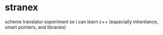 # stranex

scheme translator experiment so i can learn c++ (especially inheritance, smart pointers, and libraries)
